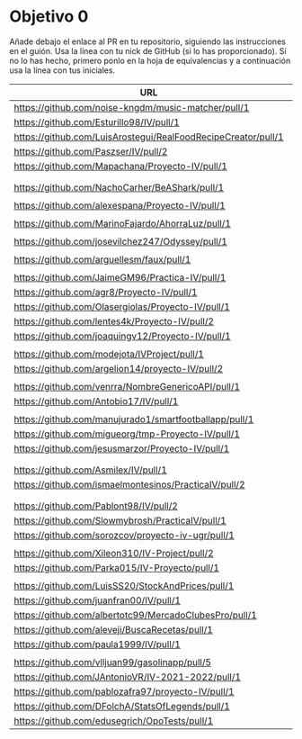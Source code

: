 # Objetivo 0

Añade debajo el enlace al PR en tu repositorio, siguiendo las instrucciones en
el guión. Usa la línea con tu nick de GitHub (si lo has proporcionado). Si no lo
has hecho, primero ponlo en la hoja de equivalencias y a continuación usa la
línea con tus iniciales.

| URL                                        | Versión | Alcanzado |
|--------------------------------------------|---------|-----------|
| https://github.com/noise-kngdm/music-matcher/pull/1 | 0.0.1 |✓ |
| https://github.com/Esturillo98/IV/pull/1 | 0.0.1 |✓ |
| https://github.com/LuisArostegui/RealFoodRecipeCreator/pull/1 | 0.0.1 |✓ |
| https://github.com/Paszser/IV/pull/2 | 0.0.1 |✓ |
| https://github.com/Mapachana/Proyecto-IV/pull/1 | 0.0.1 | ✓ |
| <!-- Enlace de IgnasiCR --> | | |
| <!-- Enlace de eantoniocalo18 --> | | |
| https://github.com/NachoCarher/BeAShark/pull/1 | 0.0.1 | ✓ |
| <!-- Enlace de Balrrach --> | | |
| https://github.com/alexespana/Proyecto-IV/pull/1 | 0.0.1 | ✓ |
| <!-- Enlace de E M J --> | | |
| https://github.com/MarinoFajardo/AhorraLuz/pull/1 | 0.0.1 | |
| <!-- Enlace de danifm1321 --> | | |
| https://github.com/josevilchez247/Odyssey/pull/1 | 0.0.1 | ✓ |
| <!-- Enlace de arguellesm --> | | |
| https://github.com/arguellesm/faux/pull/1 | 0.0.1 |  |
| <!-- Enlace de F A D --> | | |
| https://github.com/JaimeGM96/Practica-IV/pull/1 | 0.0.1 |  |
| https://github.com/agr8/Proyecto-IV/pull/1 | 0.0.1 | ✓ |
| https://github.com/Olasergiolas/Proyecto-IV/pull/1 | 0.0.1 | ✓ |
| https://github.com/lentes4k/Proyecto-IV/pull/2 | 0.0.1 |✓ |
| https://github.com/joaquingv12/Proyecto-IV/pull/1 | 0.0.1 | ✓ |
| <!-- Enlace de gomares --> | | |
| https://github.com/modejota/IVProject/pull/1 | 0.0.1 | ✓ |
| https://github.com/argelion14/proyecto-IV/pull/2 |0.0.5 | |
| <!-- Enlace de H G J M --> | | |
| https://github.com/venrra/NombreGenericoAPI/pull/1  | v0.0.0 | ✓ |
| https://github.com/Antobio17/IV/pull/1 | 0.0.1 | ✓ |
| <!-- Enlace de J T M --> | | |
| https://github.com/manujurado1/smartfootballapp/pull/1 | 0.0.1 | ✓ |
| https://github.com/migueorg/tmp-Proyecto-IV/pull/1 | 0.0.1 | ✓ |
| https://github.com/jesusmarzor/Proyecto-IV/pull/1 | 0.0.1 | ✓  |
| <!-- Enlace de M B F A --> | | |
| <!-- Enlace de amerigal --> | | |
| https://github.com/Asmilex/IV/pull/1 | 0.0.2 | ✓ |
| https://github.com/ismaelmontesinos/PracticaIV/pull/2 |0.0.1 | |
| <!-- Enlace de M H A --> | | |
| <!-- Enlace de morevi --> | | |
| https://github.com/Pablont98/IV/pull/2 | 0.0.1 | ✓ |
| https://github.com/Slowmybrosh/PracticaIV/pull/1 | 0.0.1 |✓ |
| https://github.com/sorozcov/proyecto-iv-ugr/pull/1 | 0.0.1 | |
| <!-- Enlace de O R J L --> | | |
| https://github.com/Xileon310/IV-Project/pull/2 | 0.0.2 | ✓ |
| https://github.com/Parka015/IV-Proyecto/pull/1 | 0.0.1 | |
| <!-- Enlace de S R E --> | | |
| https://github.com/LuisSS20/StockAndPrices/pull/1 | 0.0.1 | |
|https://github.com/juanfran00/IV/pull/1 |0.0.2   | |
| https://github.com/albertotc99/MercadoClubesPro/pull/1 | 0.0.1 | ✓ |
| https://github.com/aleveji/BuscaRecetas/pull/1 | 0.0.2 | |
| https://github.com/paula1999/IV/pull/1 | 0.0.1 | |
| <!-- Enlace de xCyal --> | | |
| https://github.com/vlljuan99/gasolinapp/pull/5 | 0.0.1 | ✓ |
| https://github.com/JAntonioVR/IV-2021-2022/pull/1 | 0.0.1 |✓ |
| https://github.com/pablozafra97/proyecto-IV/pull/1 | 0.0.1 | ✓ |
| https://github.com/DFolchA/StatsOfLegends/pull/1 | 0.0.1 | ✓ |
| https://github.com/edusegrich/OpoTests/pull/1 | 0.0.1 | ✓ |
